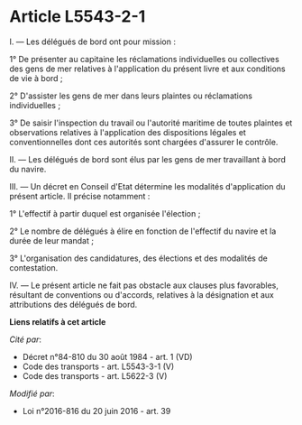 # Article L5543-2-1

I. ― Les délégués de bord ont pour mission : 

1° De présenter au capitaine les réclamations individuelles ou collectives des gens de mer relatives à l'application du
présent livre et aux conditions de vie à bord ; 

2° D'assister les gens de mer dans leurs plaintes ou réclamations individuelles ; 

3° De saisir l'inspection du travail ou l'autorité maritime de toutes plaintes et observations relatives à l'application des
dispositions légales et conventionnelles dont ces autorités sont chargées d'assurer le contrôle. 

II. ― Les délégués de bord sont élus par les gens de mer travaillant à bord du navire. 

III. ― Un décret en Conseil d'Etat                   détermine les modalités d'application du présent article. Il précise
notamment : 

1° L'effectif à partir duquel est organisée l'élection ; 

2° Le nombre de délégués à élire en fonction de l'effectif du navire et la durée de leur mandat ; 

3° L'organisation des candidatures, des élections et des modalités de contestation. 

IV. ― Le présent article ne fait pas obstacle aux clauses plus favorables, résultant de conventions ou d'accords, relatives à
la désignation et aux attributions des délégués de bord.

**Liens relatifs à cet article**

_Cité par_:

  - Décret n°84-810 du 30 août 1984 - art. 1 (VD)
  - Code des transports - art. L5543-3-1 (V)
  - Code des transports - art. L5622-3 (V)

_Modifié par_:

  - Loi n°2016-816 du 20 juin 2016 - art. 39
